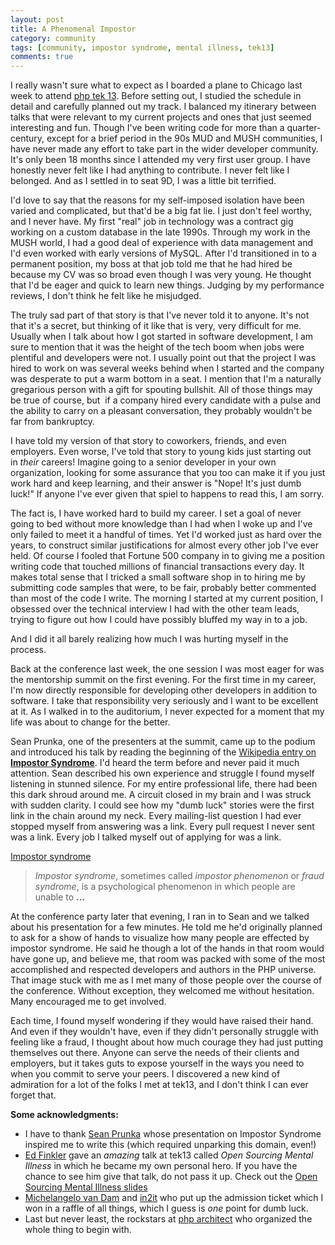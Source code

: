 ```yaml
---
layout: post
title: A Phenomenal Impostor
category: community
tags: [community, impostor syndrome, mental illness, tek13]
comments: true
---
```


I really wasn't sure what to expect as I boarded a plane to Chicago last week to attend [php tek 13](http://tek2013.phparch.com). Before setting out, I studied the schedule in detail and carefully planned out my track. I balanced my itinerary between talks that were relevant to my current projects and ones that just seemed interesting and fun. Though I've been writing code for more than a quarter-century, except for a brief period in the 90s MUD and MUSH communities, I have never made any effort to take part in the wider developer community. It's only been 18 months since I attended my very first user group. I have honestly never felt like I had anything to contribute. I never felt like I belonged. And as I settled in to seat 9D, I was a little bit terrified.

I'd love to say that the reasons for my self-imposed isolation have been varied and complicated, but that'd be a big fat lie. I just don't feel worthy, and I never have. My first "real" job in technology was a contract gig working on a custom database in the late 1990s. Through my work in the MUSH world, I had a good deal of experience with data management and I'd even worked with early versions of MySQL. After I'd transitioned in to a permanent position, my boss at that job told me that he had hired be because my CV was so broad even though I was very young. He thought that I'd be eager and quick to learn new things. Judging by my performance reviews, I don't think he felt like he misjudged.

The truly sad part of that story is that I've never told it to anyone. It's not that it's a secret, but thinking of it like that is very, very difficult for me. Usually when I talk about how I got started in software development, I am sure to mention that it was the height of the tech boom when jobs were plentiful and developers were not. I usually point out that the project I was hired to work on was several weeks behind when I started and the company was desperate to put a warm bottom in a seat. I mention that I'm a naturally gregarious person with a gift for spouting bullshit. All of those things may be true of course, but  if a company hired every candidate with a pulse and the ability to carry on a pleasant conversation, they probably wouldn't be far from bankruptcy.

I have told my version of that story to coworkers, friends, and even employers. Even worse, I've told that story to young kids just starting out in <em>their </em>careers! Imagine going to a senior developer in your own organization, looking for some assurance that you too can make it if you just work hard and keep learning, and their answer is "Nope! It's just dumb luck!" If anyone I've ever given that spiel to happens to read this, I am sorry.

The fact is, I have worked hard to build my career. I set a goal of never going to bed without more knowledge than I had when I woke up and I've only failed to meet it a handful of times. Yet I'd worked just as hard over the years, to construct similar justifications for almost every other job I've ever held. Of course I fooled that Fortune 500 company in to giving me a position writing code that touched millions of financial transactions every day. It makes total sense that I tricked a small software shop in to hiring me by submitting code samples that were, to be fair, probably better commented than most of the code I write. The morning I started at my current position, I obsessed over the technical interview I had with the other team leads, trying to figure out how I could have possibly bluffed my way in to a job.

And I did it all barely realizing how much I was hurting myself in the process.

Back at the conference last week, the one session I was most eager for was the mentorship summit on the first evening. For the first time in my career, I'm now directly responsible for developing other developers in addition to software. I take that responsibility very seriously and I want to be excellent at it. As I walked in to the auditorium, I never expected for a moment that my life was about to change for the better.

Sean Prunka, one of the presenters at the summit, came up to the podium and introduced his talk by reading the beginning of the <a title="Wikipedia: Impostor Syndrome" href="http://en.wikipedia.org/wiki/Impostor_syndrome" target="_blank">Wikipedia entry on <strong>Impostor Syndrome</strong></a>. I'd heard the term before and never paid it much attention. Sean described his own experience and struggle I found myself listening in stunned silence. For my entire professional life, there had been this dark shroud around me. A circuit closed in my brain and I was struck with sudden clarity. I could see how my "dumb luck" stories were the first link in the chain around my neck. Every mailing-list question I had ever stopped myself from answering was a link. Every pull request I never sent was a link. Every job I talked myself out of applying for was a link.

[Impostor syndrome](http://en.wikipedia.org/wiki/Impostor_syndrome)
>_Impostor syndrome_, sometimes called _impostor phenomenon_ or _fraud syndrome_, is a psychological phenomenon in which people are unable to __...__

At the conference party later that evening, I ran in to Sean and we talked about his presentation for a few minutes. He told me he'd originally planned to ask for a show of hands to visualize how many people are effected by impostor syndrome. He said he though a lot of the hands in that room would have gone up, and believe me, that room was packed with some of the most accomplished and respected developers and authors in the PHP universe. That image stuck with me as I met many of those people over the course of the conference. Without exception, they welcomed me without hesitation. Many encouraged me to get involved.

Each time, I found myself wondering if they would have raised their hand. And even if they wouldn't have, even if they didn't personally struggle with feeling like a fraud, I thought about how much courage they had just putting themselves out there. Anyone can serve the needs of their clients and employers, but it takes guts to expose yourself in the ways you need to when you commit to serve your peers. I discovered a new kind of admiration for a lot of the folks I met at tek13, and I don't think I can ever forget that.

__Some acknowledgments:__

* I have to thank [Sean Prunka](https://twitter.com/sprunka) whose presentation on Impostor Syndrome inspired me to write this (which required unparking this domain, even!)
* [Ed Finkler](https://twitter.com/funkatron) gave an _amazing_ talk at tek13 called _Open Sourcing Mental Illness_ in which he became my own personal hero. If you have the chance to see him give that talk, do not pass it up. Check out the [Open Sourcing Mental Illness slides](https://speakerdeck.com/funkatron/open-sourcing-mental-illness)
* [Michelangelo van Dam](https://twitter.com/dragonbe) and [in2it](http://in2it.be) who put up the admission ticket which I won in a raffle of all things, which I guess is _one_ point for dumb luck.
* Last but never least, the rockstars at [php architect](http://www.phparch.com) who organized the whole thing to begin with.

